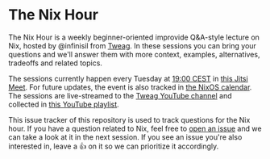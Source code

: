 # The Nix Hour

The Nix Hour is a weekly beginner-oriented improvide Q&A-style lecture on Nix, hosted by @infinisil from [Tweag](https://www.tweag.io/). In these sessions you can bring your questions and we'll answer them with more context, examples, alternatives, tradeoffs and related topics.

The sessions currently happen every Tuesday at [19:00 CEST](https://time.is/1900_in_CEST) in [this Jitsi Meet](https://meet.jit.si/nix-hour). For future updates, the event is also tracked in [the NixOS calendar](https://calendar.google.com/calendar/u/0/embed?src=b9o52fobqjak8oq8lfkhg3t0qg@group.calendar.google.com). The sessions are live-streamed to the [Tweag YouTube channel](https://www.youtube.com/@tweag) and collected in [this YouTube playlist](https://www.youtube.com/playlist?list=PLyzwHTVJlRc8yjlx4VR4LU5A5O44og9in).

This issue tracker of this repository is used to track questions for the Nix hour. If you have a question related to Nix, feel free to [open an issue](https://github.com/tweag/nix-hour/issues/new/choose) and we can take a look at it in the next session. If you see an issue you're also interested in, leave a :+1: on it so we can prioritize it accordingly.
